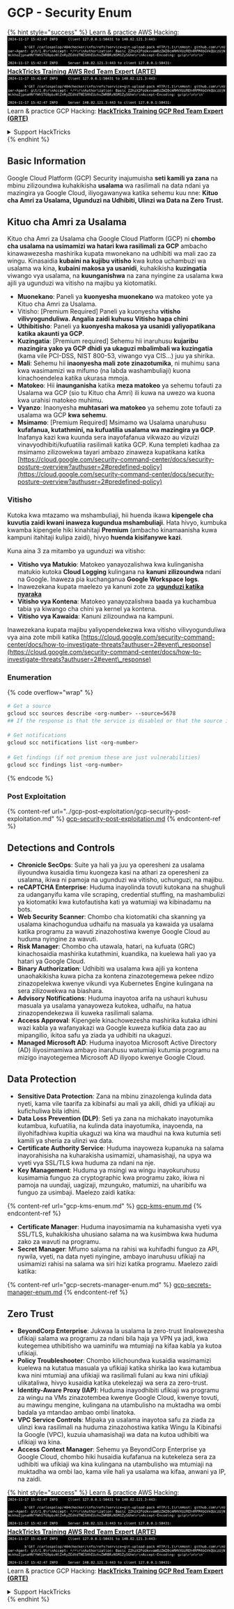 # GCP - Security Enum

{% hint style="success" %}
Learn & practice AWS Hacking:<img src="../../../.gitbook/assets/image (1).png" alt="" data-size="line">[**HackTricks Training AWS Red Team Expert (ARTE)**](https://training.hacktricks.xyz/courses/arte)<img src="../../../.gitbook/assets/image (1).png" alt="" data-size="line">\
Learn & practice GCP Hacking: <img src="../../../.gitbook/assets/image (2).png" alt="" data-size="line">[**HackTricks Training GCP Red Team Expert (GRTE)**<img src="../../../.gitbook/assets/image (2).png" alt="" data-size="line">](https://training.hacktricks.xyz/courses/grte)

<details>

<summary>Support HackTricks</summary>

* Check the [**subscription plans**](https://github.com/sponsors/carlospolop)!
* **Join the** 💬 [**Discord group**](https://discord.gg/hRep4RUj7f) or the [**telegram group**](https://t.me/peass) or **follow** us on **Twitter** 🐦 [**@hacktricks\_live**](https://twitter.com/hacktricks\_live)**.**
* **Share hacking tricks by submitting PRs to the** [**HackTricks**](https://github.com/carlospolop/hacktricks) and [**HackTricks Cloud**](https://github.com/carlospolop/hacktricks-cloud) github repos.

</details>
{% endhint %}

## Basic Information

Google Cloud Platform (GCP) Security inajumuisha **seti kamili ya zana** na mbinu zilizoundwa kuhakikisha **usalama** wa rasilimali na data ndani ya mazingira ya Google Cloud, iliyogawanywa katika sehemu kuu nne: **Kituo cha Amri za Usalama, Ugunduzi na Udhibiti, Ulinzi wa Data na Zero Trust.**

## **Kituo cha Amri za Usalama**

Kituo cha Amri za Usalama cha Google Cloud Platform (GCP) ni **chombo cha usalama na usimamizi wa hatari kwa rasilimali za GCP** ambacho kinawawezesha mashirika kupata mwonekano na udhibiti wa mali zao za wingu. Kinasaidia **kubaini na kujibu vitisho** kwa kutoa uchambuzi wa usalama wa kina, **kubaini makosa ya usanidi**, kuhakikisha **kuzingatia** viwango vya usalama, na **kuunganishwa** na zana nyingine za usalama kwa ajili ya ugunduzi wa vitisho na majibu ya kiotomatiki.

* **Muonekano**: Paneli ya **kuonyesha muonekano** wa matokeo yote ya Kituo cha Amri za Usalama.
* Vitisho: \[Premium Required] Paneli ya kuonyesha **vitisho vilivyogunduliwa. Angalia zaidi kuhusu Vitisho hapa chini**
* **Uthibitisho**: Paneli ya **kuonyesha makosa ya usanidi yaliyopatikana katika akaunti ya GCP**.
* **Kuzingatia**: \[Premium required] Sehemu hii inaruhusu **kujaribu mazingira yako ya GCP dhidi ya ukaguzi mbalimbali wa kuzingatia** (kama vile PCI-DSS, NIST 800-53, viwango vya CIS...) juu ya shirika.
* **Mali**: Sehemu hii **inaonyesha mali zote zinazotumika**, ni muhimu sana kwa wasimamizi wa mifumo (na labda washambuliaji) kuona kinachoendelea katika ukurasa mmoja.
* **Matokeo**: Hii **inaunganisha** katika **meza matokeo** ya sehemu tofauti za Usalama wa GCP (sio tu Kituo cha Amri) ili kuwa na uwezo wa kuona kwa urahisi matokeo muhimu.
* **Vyanzo**: Inaonyesha **muhtasari wa matokeo** ya sehemu zote tofauti za usalama wa GCP **kwa sehemu**.
* **Msimamo**: \[Premium Required] Msimamo wa Usalama unaruhusu **kufafanua, kutathmini, na kufuatilia usalama wa mazingira ya GCP**. Inafanya kazi kwa kuunda sera inayofafanua vikwazo au vizuizi vinavyodhibiti/kufuatilia rasilimali katika GCP. Kuna templeti kadhaa za msimamo zilizowekwa tayari ambazo zinaweza kupatikana katika [https://cloud.google.com/security-command-center/docs/security-posture-overview?authuser=2#predefined-policy](https://cloud.google.com/security-command-center/docs/security-posture-overview?authuser=2#predefined-policy)

### **Vitisho**

Kutoka kwa mtazamo wa mshambuliaji, hii huenda ikawa **kipengele cha kuvutia zaidi kwani inaweza kugundua mshambuliaji**. Hata hivyo, kumbuka kwamba kipengele hiki kinahitaji **Premium** (ambacho kinamaanisha kuwa kampuni itahitaji kulipa zaidi), hivyo **huenda kisifanywe kazi**.

Kuna aina 3 za mitambo ya ugunduzi wa vitisho:

* **Vitisho vya Matukio**: Matokeo yanayozalishwa kwa kulinganisha matukio kutoka **Cloud Logging** kulingana na **kanuni zilizoundwa** ndani na Google. Inaweza pia kuchanganua **Google Workspace logs**.
* Inawezekana kupata maelezo ya kanuni zote za [**ugunduzi katika nyaraka**](https://cloud.google.com/security-command-center/docs/concepts-event-threat-detection-overview?authuser=2#how\_works)
* **Vitisho vya Kontena**: Matokeo yanayozalishwa baada ya kuchambua tabia ya kiwango cha chini ya kernel ya kontena.
* **Vitisho vya Kawaida**: Kanuni zilizoundwa na kampuni.

Inawezekana kupata majibu yaliyopendekezwa kwa vitisho vilivyogunduliwa vya aina zote mbili katika [https://cloud.google.com/security-command-center/docs/how-to-investigate-threats?authuser=2#event\_response](https://cloud.google.com/security-command-center/docs/how-to-investigate-threats?authuser=2#event\_response)

### Enumeration

{% code overflow="wrap" %}
```bash
# Get a source
gcloud scc sources describe <org-number> --source=5678
## If the response is that the service is disabled or that the source is not found, then, it isn't enabled

# Get notifications
gcloud scc notifications list <org-number>

# Get findings (if not premium these are just vulnerabilities)
gcloud scc findings list <org-number>
```
{% endcode %}

### Post Exploitation

{% content-ref url="../gcp-post-exploitation/gcp-security-post-exploitation.md" %}
[gcp-security-post-exploitation.md](../gcp-post-exploitation/gcp-security-post-exploitation.md)
{% endcontent-ref %}

## Detections and Controls

* **Chronicle SecOps**: Suite ya hali ya juu ya operesheni za usalama iliyoundwa kusaidia timu kuongeza kasi na athari za operesheni za usalama, ikiwa ni pamoja na ugunduzi wa vitisho, uchunguzi, na majibu.
* **reCAPTCHA Enterprise**: Huduma inayolinda tovuti kutokana na shughuli za udanganyifu kama vile scraping, credential stuffing, na mashambulizi ya kiotomatiki kwa kutofautisha kati ya watumiaji wa kibinadamu na bots.
* **Web Security Scanner**: Chombo cha kiotomatiki cha skanning ya usalama kinachogundua udhaifu na masuala ya kawaida ya usalama katika programu za wavuti zinazohostiwa kwenye Google Cloud au huduma nyingine za wavuti.
* **Risk Manager**: Chombo cha utawala, hatari, na kufuata (GRC) kinachosaidia mashirika kutathmini, kuandika, na kuelewa hali yao ya hatari ya Google Cloud.
* **Binary Authorization**: Udhibiti wa usalama kwa ajili ya kontena unaohakikisha kuwa picha za kontena zinazotegemewa pekee ndizo zinazopelekwa kwenye vikundi vya Kubernetes Engine kulingana na sera zilizowekwa na biashara.
* **Advisory Notifications**: Huduma inayotoa arifa na ushauri kuhusu masuala ya usalama yanayoweza kutokea, udhaifu, na hatua zinazopendekezwa ili kuweka rasilimali salama.
* **Access Approval**: Kipengele kinachowezesha mashirika kutaka idhini wazi kabla ya wafanyakazi wa Google kuweza kufikia data zao au mipangilio, ikitoa safu ya ziada ya udhibiti na ukaguzi.
* **Managed Microsoft AD**: Huduma inayotoa Microsoft Active Directory (AD) iliyosimamiwa ambayo inaruhusu watumiaji kutumia programu na mizigo inayotegemea Microsoft AD iliyopo kwenye Google Cloud.

## Data Protection

* **Sensitive Data Protection**: Zana na mbinu zinazolenga kulinda data nyeti, kama vile taarifa za kibinafsi au mali ya akili, dhidi ya ufikiaji au kufichuliwa bila idhini.
* **Data Loss Prevention (DLP)**: Seti ya zana na michakato inayotumika kutambua, kufuatilia, na kulinda data inayotumika, inayoenda, na iliyohifadhiwa kupitia ukaguzi wa kina wa maudhui na kwa kutumia seti kamili ya sheria za ulinzi wa data.
* **Certificate Authority Service**: Huduma inayoweza kupanuka na salama inayorahisisha na kuharakisha usimamizi, uhamasishaji, na upya wa vyeti vya SSL/TLS kwa huduma za ndani na nje.
* **Key Management**: Huduma ya msingi wa wingu inayokuruhusu kusimamia funguo za cryptographic kwa programu zako, ikiwa ni pamoja na uundaji, uagizaji, mzunguko, matumizi, na uharibifu wa funguo za usimbaji. Maelezo zaidi katika:

{% content-ref url="gcp-kms-enum.md" %}
[gcp-kms-enum.md](gcp-kms-enum.md)
{% endcontent-ref %}

* **Certificate Manager**: Huduma inayosimamia na kuhamasisha vyeti vya SSL/TLS, kuhakikisha uhusiano salama na wa kusimbwa kwa huduma zako za wavuti na programu.
* **Secret Manager**: Mfumo salama na rahisi wa kuhifadhi funguo za API, nywila, vyeti, na data nyeti nyingine, ambayo inaruhusu ufikiaji na usimamizi rahisi na salama wa siri hizi katika programu. Maelezo zaidi katika:

{% content-ref url="gcp-secrets-manager-enum.md" %}
[gcp-secrets-manager-enum.md](gcp-secrets-manager-enum.md)
{% endcontent-ref %}

## Zero Trust

* **BeyondCorp Enterprise**: Jukwaa la usalama la zero-trust linalowezesha ufikiaji salama wa programu za ndani bila haja ya VPN ya jadi, kwa kutegemea uthibitisho wa uaminifu wa mtumiaji na kifaa kabla ya kutoa ufikiaji.
* **Policy Troubleshooter**: Chombo kilichoundwa kusaidia wasimamizi kuelewa na kutatua masuala ya ufikiaji katika shirika lao kwa kutambua kwa nini mtumiaji ana ufikiaji wa rasilimali fulani au kwa nini ufikiaji ulikataliwa, hivyo kusaidia katika utekelezaji wa sera za zero-trust.
* **Identity-Aware Proxy (IAP)**: Huduma inayodhibiti ufikiaji wa programu za wingu na VMs zinazotembea kwenye Google Cloud, kwenye tovuti, au mawingu mengine, kulingana na utambulisho na muktadha wa ombi badala ya mtandao ambao ombi linatoka.
* **VPC Service Controls**: Mipaka ya usalama inayotoa safu za ziada za ulinzi kwa rasilimali na huduma zinazohostiwa katika Wingu la Kibinafsi la Google (VPC), kuzuia uhamasishaji wa data na kutoa udhibiti wa ufikiaji wa kina.
* **Access Context Manager**: Sehemu ya BeyondCorp Enterprise ya Google Cloud, chombo hiki husaidia kufafanua na kutekeleza sera za udhibiti wa ufikiaji wa kina kulingana na utambulisho wa mtumiaji na muktadha wa ombi lao, kama vile hali ya usalama wa kifaa, anwani ya IP, na zaidi.

{% hint style="success" %}
Learn & practice AWS Hacking:<img src="../../../.gitbook/assets/image (1).png" alt="" data-size="line">[**HackTricks Training AWS Red Team Expert (ARTE)**](https://training.hacktricks.xyz/courses/arte)<img src="../../../.gitbook/assets/image (1).png" alt="" data-size="line">\
Learn & practice GCP Hacking: <img src="../../../.gitbook/assets/image (2).png" alt="" data-size="line">[**HackTricks Training GCP Red Team Expert (GRTE)**<img src="../../../.gitbook/assets/image (2).png" alt="" data-size="line">](https://training.hacktricks.xyz/courses/grte)

<details>

<summary>Support HackTricks</summary>

* Check the [**subscription plans**](https://github.com/sponsors/carlospolop)!
* **Join the** 💬 [**Discord group**](https://discord.gg/hRep4RUj7f) or the [**telegram group**](https://t.me/peass) or **follow** us on **Twitter** 🐦 [**@hacktricks\_live**](https://twitter.com/hacktricks\_live)**.**
* **Share hacking tricks by submitting PRs to the** [**HackTricks**](https://github.com/carlospolop/hacktricks) and [**HackTricks Cloud**](https://github.com/carlospolop/hacktricks-cloud) github repos.

</details>
{% endhint %}
